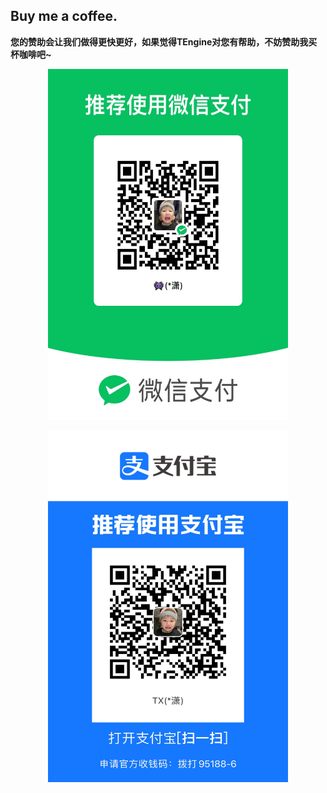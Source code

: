 ## <strong>Buy me a coffee.

您的赞助会让我们做得更快更好，如果觉得TEngine对您有帮助，不妨赞助我买杯咖啡吧~


<p align="center">

<img src="src/Donate-微信.jpg" alt="logo" width="384" height="562">

</p>

<p align="center">

<img src="src/Donate-支付宝.jpg" alt="logo" width="384" height="562">

</p>